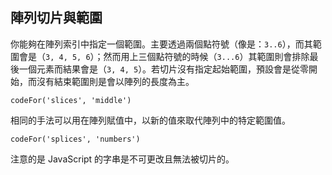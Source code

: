 ## 陣列切片與範圍

你能夠在陣列索引中指定一個範圍。主要透過兩個點符號（像是：`3..6`），而其範圍會是（`3, 4, 5, 6`）；然而用上三個點符號的時候（`3...6`）其範圍則會排除最後一個元素而結果會是（`3, 4, 5`）。若切片沒有指定起始範圍，預設會是從零開始，而沒有結束範圍則是會以陣列的長度為主。

```
codeFor('slices', 'middle')
```

相同的手法可以用在陣列賦值中，以新的值來取代陣列中的特定範圍值。

```
codeFor('splices', 'numbers')
```

注意的是 JavaScript 的字串是不可更改且無法被切片的。